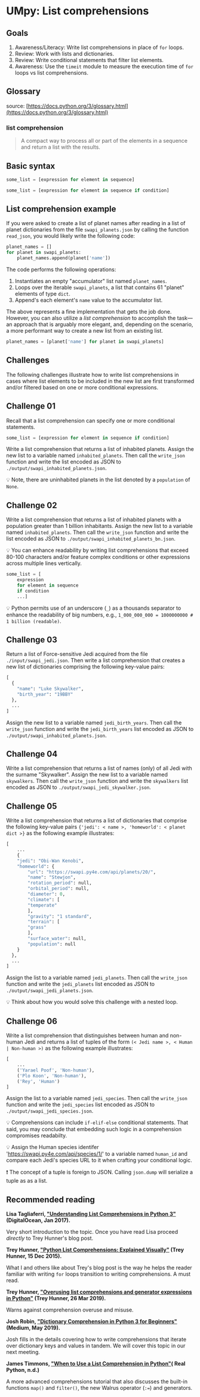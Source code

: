 # UMpy: List comprehensions

## Goals

1. Awareness/Literacy: Write list comprehensions in place of `for` loops.
2. Review: Work with lists and dictionaries.
3. Review: Write conditional statements that filter list elements.
4. Awareness: Use the `timeit` module to measure the execution time of `for` loops vs list
   comprehensions.

## Glossary

source: [https://docs.python.org/3/glossary.html](https://docs.python.org/3/glossary.html)

### list comprehension

> A compact way to process all or part of the elements in a sequence and return a list with the
> results.

## Basic syntax

```python
some_list = [expression for element in sequence]
```

```python
some_list = [expression for element in sequence if condition]
```

## List comprehension example

If you were asked to create a list of planet names after reading in a list of planet dictionaries
from the file `swapi_planets.json` by calling the function `read_json`, you would likely write the
following code:

```python
planet_names = []
for planet in swapi_planets:
    planet_names.append(planet['name'])
```

The code performs the following operations:

1. Instantiates an empty "accumulator" list named `planet_names`.
2. Loops over the iterable `swapi_planets`, a list that contains 61 "planet" elements of type `dict`.
3. Append's each element's `name` value to the accumulator list.

The above represents a fine implementation that gets the job done. However, you can also utilize a
_list comprehension_ to accomplish the task&mdash;an approach that is arguably more elegant, and,
depending on the scenario, a more performant way to create a new list from an existing list.

```python
planet_names = [planet['name'] for planet in swapi_planets]
```

## Challenges

The following challenges illustrate how to write list comprehensions in cases where list elements
to be included in the new list are first transformed and/or filtered based on one or more
conditional expressions.

## Challenge 01

Recall that a list comprehension can specify one or more conditional statements.

```python
some_list = [expression for element in sequence if condition]
```

Write a list comprehension that returns a list of inhabited planets. Assign the new list to a
variable named `inhabited_planets`. Then call the `write_json` function and write the list encoded
as JSON to `./output/swapi_inhabited_planets.json`.

:bulb: Note, there are uninhabited planets in the list denoted by a `population` of `None`.

## Challenge 02

Write a list comprehension that returns a list of inhabited planets with a population greater than
1 billion inhabitants. Assign the new list to a variable named `inhabited_planets`. Then call
the `write_json` function and write the list encoded as JSON to
`./output/swapi_inhabited_planets_bn.json`.

:bulb: You can enhance readability by writing list comprehensions that exceed 80-100 characters
and/or feature complex conditions or other expressions across multiple lines vertically.

```python
some_list = [
    expression
    for element in sequence
    if condition
    ...]
```

:bulb: Python permits use of an underscore (`_`) as a thousands separator to enhance the readability
of big numbers, e.g., `1_000_000_000 = 1000000000 # 1 billion (readable)`.

## Challenge 03

Return a list of Force-sensitive Jedi acquired from the file `./input/swapi_jedi.json`. Then write
a list comprehension that creates a new list of dictionaries comprising the following key-value
pairs:

```python
[
  {
    "name": "Luke Skywalker",
    "birth_year": "19BBY"
  },
  ...
]
```

Assign the new list to a variable named `jedi_birth_years`. Then call the `write_json` function and
write the `jedi_birth_years` list encoded as JSON to `./output/swapi_inhabited_planets.json`.

## Challenge 04

Write a list comprehension that returns a list of names (only) of all Jedi with the surname
"Skywalker". Assign the new list to a variable named `skywalkers`. Then call the `write_json`
function and write the `skywalkers` list encoded as JSON to `./output/swapi_jedi_skywalker.json`.

## Challenge 05

Write a list comprehension that returns a list of dictionaries that comprise the following key-value
pairs `{'jedi': < name >, 'homeworld': < planet dict >}` as the following example illustrates:

```python
[
    ...
    {
    "jedi": "Obi-Wan Kenobi",
    "homeworld": {
        "url": "https://swapi.py4e.com/api/planets/20/",
        "name": "Stewjon",
        "rotation_period": null,
        "orbital_period": null,
        "diameter": 0,
        "climate": [
        "temperate"
        ],
        "gravity": "1 standard",
        "terrain": [
        "grass"
        ],
        "surface_water": null,
        "population": null
    }
  },
  ...
]
```

Assign the list to a variable named `jedi_planets`. Then call the `write_json`
function and write the `jedi_planets` list encoded as JSON to `./output/swapi_jedi_planets.json`.

:bulb: Think about how you would solve this challenge with a nested loop.

## Challenge 06

Write a list comprehension that distinguishes between human and non-human Jedi and returns a list
of tuples of the form `(< Jedi name >, < Human | Non-human >)` as the following example illustrates:

```python
[
    ...
    ('Yarael Poof', 'Non-human'),
    ('Plo Koon', 'Non-human'),
    ('Rey', 'Human')
]
```

Assign the list to a variable named `jedi_species`. Then call the `write_json`
function and write the `jedi_species` list encoded as JSON to `./output/swapi_jedi_species.json`.

:bulb: Comprehensions can include `if-elif-else` conditional statements. That said, you may conclude
that embedding such logic in a comprehension compromises readabilty.

:bulb: Assign the Human species identifer 'https://swapi.py4e.com/api/species/1/' to a variable
named `human_id` and compare each Jedi's species URL to it when crafting your conditional logic.

:exclamation: The concept of a tuple is foreign to JSON. Calling `json.dump` will serialize a tuple
as as a list.

## Recommended reading

**Lisa Tagliaferri, ["Understanding List Comprehensions in Python 3"](https://www.digitalocean.com/community/tutorials/understanding-list-comprehensions-in-python-3) (DigitalOcean, Jan 2017).**

Very short introduction to the topic. Once you have read Lisa proceed *directly*
to Trey Hunner's blog post.

**Trey Hunner, ["Python List Comprehensions: Explained Visually"](https://treyhunner.com/2015/12/python-list-comprehensions-now-in-color/) (Trey Hunner, 15 Dec 2015).**

What I and others like about Trey's blog post is the way he helps the reader familiar with writing
`for` loops transition to writing comprehensions. A must read.

**Trey Hunner, ["Overusing list comprehensions and generator expressions in Python"](https://treyhunner.com/2019/03/abusing-and-overusing-list-comprehensions-in-python/) (Trey Hunner, 26 Mar 2019).**

Warns against comprehension overuse and misuse.

**Josh Robin, ["Dictionary Comprehension in Python 3 for Beginners"](https://medium.com/@joshuapaulrobin/dictionary-comprehension-in-python3-for-beginners-54fb4ddd3982) (Medium, May 2019).**

Josh fills in the details covering how to write comprehensions that iterate over dictionary keys and
values in tandem. We will cover this topic in our next meeting.

**James Timmons, ["When to Use a List Comprehension in Python"](https://realpython.com/list-comprehension-python/)( Real Python, n.d.)**

A more advanced comprehensions tutorial that also discusses the built-in functions `map()` and
`filter()`, the new Walrus operator (`:=`) and generators.

